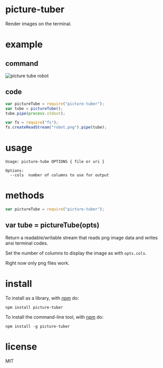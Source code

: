 # picture-tuber

Render images on the terminal.

# example

## command

![picture tube robot](http://substack.net/images/screenshots/picture_tube_robot_avatar.png)

## code

```js
var pictureTube = require("picture-tuber");
var tube = pictureTube();
tube.pipe(process.stdout);

var fs = require("fs");
fs.createReadStream("robot.png").pipe(tube);
```

# usage

```
Usage: picture-tube OPTIONS { file or uri }

Options:
  --cols  number of columns to use for output
```

# methods

```js
var pictureTube = require("picture-tuber");
```

## var tube = pictureTube(opts)

Return a readable/writable stream that reads png image data and writes ansi
terminal codes.

Set the number of columns to display the image as with `opts.cols`.

Right now only png files work.

# install

To install as a library, with [npm](http://npmjs.org) do:

```
npm install picture-tuber
```

To install the command-line tool, with [npm](http://npmjs.org) do:

```
npm install -g picture-tuber
```

# license

MIT
